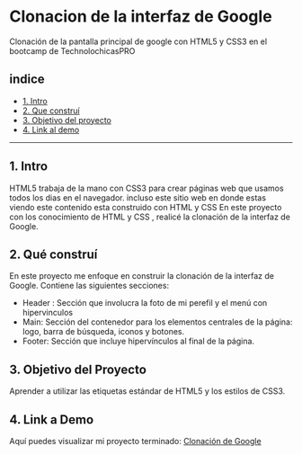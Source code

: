 # Clonacion de la interfaz de Google
Clonación de la pantalla principal de google con HTML5 y CSS3 en el bootcamp de TechnolochicasPRO 
## **indice**

* [1. Intro](#)
* [2. Que construí](#)
* [3. Objetivo del proyecto](#)
* [4. Link al demo](#)

****
## 1. Intro 

HTML5 trabaja de la mano con CSS3 para crear páginas web que usamos todos los dias en el navegador.
incluso este sitio web en donde estas viendo este contenido esta construido con HTML y CSS
En este proyecto con los conocimiento de HTML y CSS , realicé la clonación de la interfaz de Google. 

## 2. Qué construí 

En este proyecto me enfoque en construir la clonación de la interfaz de Google. Contiene las siguientes secciones:

* Header : Sección que involucra la foto de mi perefil y el menú con hipervinculos 
* Main: Sección del contenedor para los elementos centrales de la página: logo, barra de búsqueda, iconos y botones. 
* Footer: Sección que incluye hipervínculos al final de la página.

## 3. Objetivo del Proyecto
Aprender a utilizar las etiquetas estándar de HTML5 y los estilos de CSS3.

## 4. Link a Demo
Aquí puedes visualizar mi proyecto terminado: [Clonación de Google](https://clonaciongooglema.netlify.app/)


